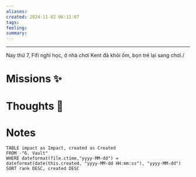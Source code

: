 ```yaml
---
aliases: 
created: 2024-11-02 06:11:67
tags: 
feeling: 
summary:
---
```

---
Nay thứ 7, Fifi nghỉ học, ở nhà chơi
Kent đã khỏi ốm, bọn trẻ lại sang chơi./



# Missions ✨


# Thoughts 💬


# Notes

```dataview
TABLE impact as Impact, created as Created
FROM -"6. Vault"
WHERE dateformat(file.ctime,"yyyy-MM-dd") = dateformat(date(this.created, "yyyy-MM-dd HH:mm:ss"), "yyyy-MM-dd")
SORT rank DESC, created DESC
```